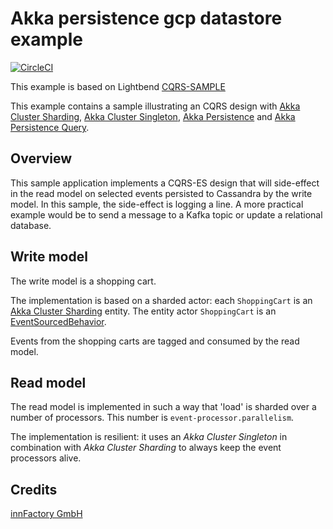 # Akka persistence gcp datastore example
[![CircleCI](https://circleci.com/gh/innFactory/akka-persistence-gcp-datastore-example.svg?style=svg&circle-token=e94b6445a0d9cabc3b0d301eec13ec96b32a3968)](https://circleci.com/gh/innFactory/akka-persistence-gcp-datastore-example)

This example is based on Lightbend [CQRS-SAMPLE](https://developer.lightbend.com/start/?group=akka&project=akka-samples-cqrs-scala)

This example contains a sample illustrating an CQRS design with [Akka Cluster Sharding](https://doc.akka.io/docs/akka/2.6/typed/cluster-sharding.html), [Akka Cluster Singleton](https://doc.akka.io/docs/akka/2.6/typed/cluster-singleton.html), [Akka Persistence](https://doc.akka.io/docs/akka/2.6/typed/persistence.html) and [Akka Persistence Query](https://doc.akka.io/docs/akka/2.6/persistence-query.html).

## Overview

This sample application implements a CQRS-ES design that will side-effect in the read model on selected events persisted to Cassandra by the write model. In this sample, the side-effect is logging a line. A more practical example would be to send a message to a Kafka topic or update a relational database.

## Write model

The write model is a shopping cart.

The implementation is based on a sharded actor: each `ShoppingCart` is an [Akka Cluster Sharding](https://doc.akka.io/docs/akka/2.6/typed/cluster-sharding.html) entity. The entity actor `ShoppingCart` is an [EventSourcedBehavior](https://doc.akka.io/docs/akka/2.6/typed/persistence.html).

Events from the shopping carts are tagged and consumed by the read model.

## Read model

The read model is implemented in such a way that 'load' is sharded over a number of processors. This number is `event-processor.parallelism`.

The implementation is resilient: it uses an *Akka Cluster Singleton* in combination with *Akka Cluster Sharding* to always keep the event processors alive.

## Credits
[innFactory GmbH](https://innfactory.de)